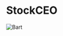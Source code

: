 # StockCEO
![Bart](https://cdn.discordapp.com/attachments/646789403024293922/747165385480208394/DesignPrototype4.png)


